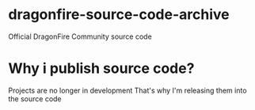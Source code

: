 # dragonfire-source-code-archive
Official DragonFire Community source code

# Why i publish source code?
Projects are no longer in development
That's why I'm releasing them into the source code
